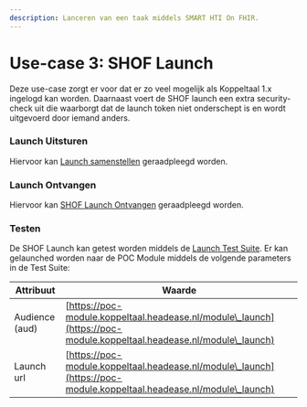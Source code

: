 ```yaml
---
description: Lanceren van een taak middels SMART HTI On FHIR.
---
```


# Use-case 3: SHOF Launch

Deze use-case zorgt er voor dat er zo veel mogelijk als Koppeltaal 1.x ingelogd kan worden. Daarnaast voert de SHOF launch een extra security-check uit die waarborgt dat de launch token niet onderschept is en wordt uitgevoerd door iemand anders.

### Launch Uitsturen

Hiervoor kan [Launch samenstellen](../../technische-howto/launchen/launch-samenstellen.md) geraadpleegd worden.

### Launch Ontvangen

Hiervoor kan [SHOF Launch Ontvangen](../../technische-howto/launchen/smart-hti-on-fhir-launch-ontvangen.md) geraadpleegd worden.

### Testen

De SHOF Launch kan getest worden middels de [Launch Test Suite](https://launch-testsuite.koppeltaal.headease.nl/portal.html). Er kan gelaunched worden naar de POC Module middels de volgende parameters in de Test Suite:

| Attribuut      | Waarde                                                                                                               |
| -------------- | -------------------------------------------------------------------------------------------------------------------- |
| Audience (aud) | [https://poc-module.koppeltaal.headease.nl/module\_launch](https://poc-module.koppeltaal.headease.nl/module\_launch) |
| Launch url     | [https://poc-module.koppeltaal.headease.nl/module\_launch](https://poc-module.koppeltaal.headease.nl/module\_launch) |
